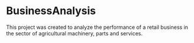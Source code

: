 # BusinessAnalysis
This project was created to analyze the performance of a retail business in the sector of agricultural machinery, parts and services.
